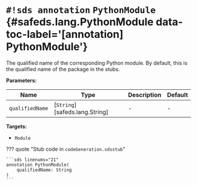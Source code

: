# `#!sds annotation` `PythonModule` {#safeds.lang.PythonModule data-toc-label='[annotation] PythonModule'}

The qualified name of the corresponding Python module. By default, this is the qualified name of the package in the
stubs.

**Parameters:**

| Name | Type | Description | Default |
|------|------|-------------|---------|
| `qualifiedName` | [`String`][safeds.lang.String] | - | - |

**Targets:**

- `Module`

??? quote "Stub code in `codeGeneration.sdsstub`"

    ```sds linenums="21"
    annotation PythonModule(
        qualifiedName: String
    )
    ```
